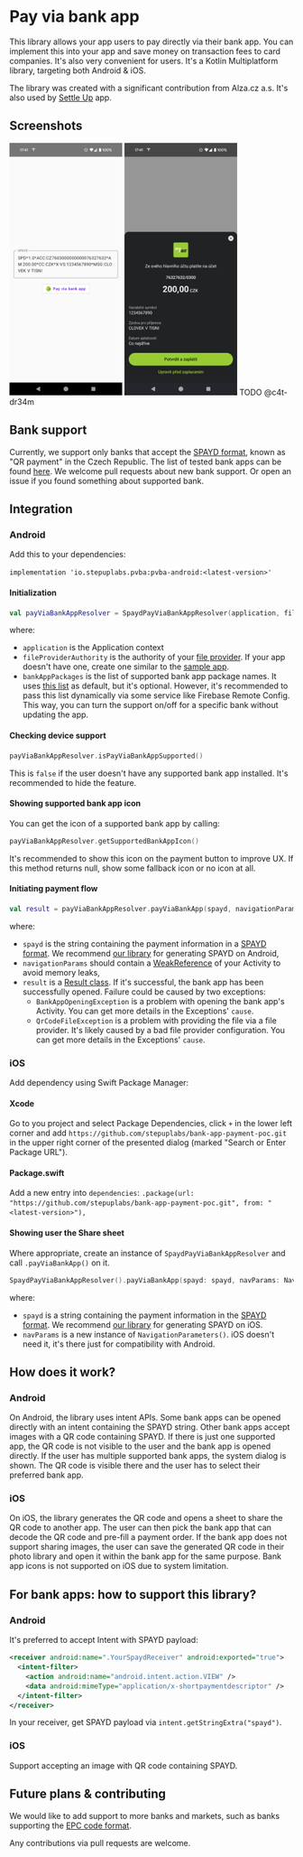 # Pay via bank app

This library allows your app users to pay directly via their bank app. You can implement this into your app and save money on transaction fees to card companies. It's also very convenient for users. It's a Kotlin Multiplatform library, targeting both Android & iOS.

The library was created with a significant contribution from Alza.cz a.s. It's also used by [Settle Up](https://settleup.io/) app.

## Screenshots

<img src="doc/android_screenshot_1.png" width="200" /> <img src="doc/android_screenshot_2.png" width="200" />
TODO @c4t-dr34m

## Bank support

Currently, we support only banks that accept the [SPAYD format](https://en.wikipedia.org/wiki/Short_Payment_Descriptor), known as "QR payment" in the Czech Republic. The list of tested bank apps can be found [here](shared/src/androidMain/kotlin/io/stepuplabs/pvba/SpaydBankAppPaymentResolver.android.kt#L191). We welcome pull requests about new bank support. Or open an issue if you found something about supported bank.

## Integration

### Android

Add this to your dependencies:

`implementation 'io.stepuplabs.pvba:pvba-android:<latest-version>'`

#### Initialization

```kotlin
val payViaBankAppResolver = SpaydPayViaBankAppResolver(application, fileProviderAuthority, bankAppPackages)
```

where:
- `application` is the Application context
- `fileProviderAuthority` is the authority of your [file provider](https://developer.android.com/reference/androidx/core/content/FileProvider). If your app doesn't have one, create one similar to the [sample app](androidApp/src/androidMain).
- `bankAppPackages` is the list of supported bank app package names. It uses [this list](shared/src/androidMain/kotlin/io/stepuplabs/pvba/SpaydBankAppPaymentResolver.android.kt#L191) as default, but it's optional. However, it's recommended to pass this list dynamically via some service like Firebase Remote Config. This way, you can turn the support on/off for a specific bank without updating the app.

#### Checking device support

```kotlin
payViaBankAppResolver.isPayViaBankAppSupported()
```

This is `false` if the user doesn't have any supported bank app installed. It's recommended to hide the feature.

#### Showing supported bank app icon

You can get the icon of a supported bank app by calling:

```kotlin
payViaBankAppResolver.getSupportedBankAppIcon()
```

It's recommended to show this icon on the payment button to improve UX. If this method returns null, show some fallback icon or no icon at all.

#### Initiating payment flow

```kotlin
val result = payViaBankAppResolver.payViaBankApp(spayd, navigationParams)
```

where:
- `spayd` is the string containing the payment information in a [SPAYD format](https://en.wikipedia.org/wiki/Short_Payment_Descriptor). We recommend [our library](https://github.com/step-up-labs/spayd-kmp) for generating SPAYD on Android,
- `navigationParams` should contain a [WeakReference](https://developer.android.com/reference/java/lang/ref/WeakReference) of your Activity to avoid memory leaks,
- `result` is a [Result class](https://kotlinlang.org/api/core/kotlin-stdlib/kotlin/-result/). If it's successful, the bank app has been successfully opened. Failure could be caused by two exceptions:
  - `BankAppOpeningException` is a problem with opening the bank app's Activity. You can get more details in the Exceptions' `cause`.
  - `QrCodeFileException` is a problem with providing the file via a file provider. It's likely caused by a bad file provider configuration. You can get more details in the Exceptions' `cause`.

### iOS

Add dependency using Swift Package Manager:

#### Xcode

Go to you project and select Package Dependencies, click `+` in the lower left corner and add `https://github.com/stepuplabs/bank-app-payment-poc.git` in the upper right corner of the presented dialog (marked "Search or Enter Package URL").

#### Package.swift

Add a new entry into `dependencies`: `.package(url: "https://github.com/stepuplabs/bank-app-payment-poc.git", from: "<latest-version>"),`

#### Showing user the Share sheet

Where appropriate, create an instance of `SpaydPayViaBankAppResolver` and call `.payViaBankApp()` on it.

```swift
SpaydPayViaBankAppResolver().payViaBankApp(spayd: spayd, navParams: NavigationParameters)
```

where:
- `spayd` is a string containing the payment information in the [SPAYD format](https://en.wikipedia.org/wiki/Short_Payment_Descriptor). We recommend [our library](https://github.com/step-up-labs/spayd-kmp) for generating SPAYD on iOS.
- `navParams` is a new instance of `NavigationParameters()`. iOS doesn't need it, it's there just for compatibility with Android.

## How does it work?

### Android
On Android, the library uses intent APIs. Some bank apps can be opened directly with an intent containing the SPAYD string. Other bank apps accept images with a QR code containing SPAYD. If there is just one supported app, the QR code is not visible to the user and the bank app is opened directly. If the user has multiple supported bank apps, the system dialog is shown. The QR code is visible there and the user has to select their preferred bank app.

### iOS
On iOS, the library generates the QR code and opens a sheet to share the QR code to another app. The user can then pick the bank app that can decode the QR code and pre-fill a payment order. If the bank app does not support sharing images, the user can save the generated QR code in their photo library and open it within the bank app for the same purpose. Bank app icons is not supported on iOS due to system limitation.


## For bank apps: how to support this library?

### Android
It's preferred to accept Intent with SPAYD payload:

```xml
<receiver android:name=".YourSpaydReceiver" android:exported="true">
  <intent-filter>
    <action android:name="android.intent.action.VIEW" />
    <data android:mimeType="application/x-shortpaymentdescriptor" />
  </intent-filter>
</receiver>
```

In your receiver, get SPAYD payload via `intent.getStringExtra("spayd")`.

### iOS
Support accepting an image with QR code containing SPAYD.

## Future plans & contributing

We would like to add support to more banks and markets, such as banks supporting the [EPC code format](https://en.wikipedia.org/wiki/EPC_QR_code).

Any contributions via pull requests are welcome.
